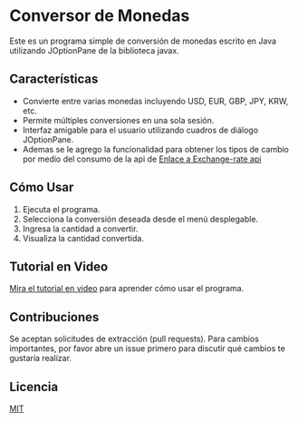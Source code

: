 # Conversor de Monedas

Este es un programa simple de conversión de monedas escrito en Java utilizando JOptionPane de la biblioteca javax.

## Características

- Convierte entre varias monedas incluyendo USD, EUR, GBP, JPY, KRW, etc.
- Permite múltiples conversiones en una sola sesión.
- Interfaz amigable para el usuario utilizando cuadros de diálogo JOptionPane.
- Ademas se le agrego la funcionalidad para obtener los tipos de cambio por medio del consumo de la api de [Enlace a Exchange-rate api](https://v6.exchangerate-api.com) 

## Cómo Usar

1. Ejecuta el programa.
2. Selecciona la conversión deseada desde el menú desplegable.
3. Ingresa la cantidad a convertir.
4. Visualiza la cantidad convertida.

## Tutorial en Video

[Mira el tutorial en video](https://www.youtube.com/watch?v=82uxvCCCVwI) para aprender cómo usar el programa.

## Contribuciones

Se aceptan solicitudes de extracción (pull requests). Para cambios importantes, por favor abre un issue primero para discutir qué cambios te gustaría realizar.

## Licencia

[MIT](https://choosealicense.com/licenses/mit/)
